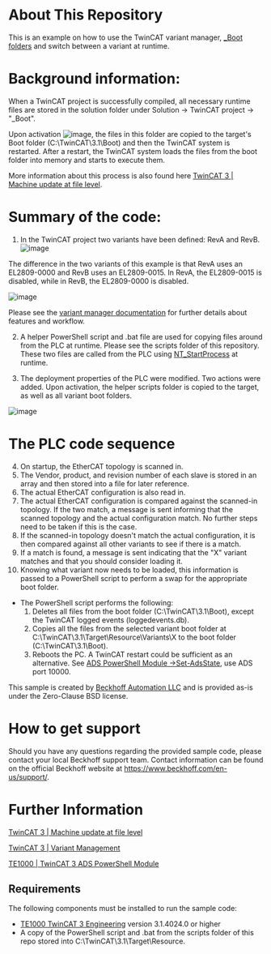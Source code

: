 # About This Repository
 
This is an example on how to use the TwinCAT variant manager, [_Boot folders](https://infosys.beckhoff.com/content/1033/variant_management/6325872779.html?id=1322548522019609004) and switch between a variant at runtime. 

# Background information:

When a TwinCAT project is successfully compiled, all necessary runtime files are stored in the solution folder under Solution -> TwinCAT project -> "_Boot".

Upon activation ![image](https://user-images.githubusercontent.com/19829308/220220768-bd583224-5e67-4282-ab9e-06754671e32a.png), the files in this folder are copied to the target's Boot folder (C:\TwinCAT\3.1\Boot) and then the TwinCAT system is restarted. 
After a restart, the TwinCAT system loads the files from the boot folder into memory and starts to execute them.

More information about this process is also found here [TwinCAT 3 | Machine update at file level](https://infosys.beckhoff.com/content/1033/tc3_grundlagen/10696055051.html?id=2628406925900354307).
 

# Summary of the code:

1. In the TwinCAT project two variants have been defined: RevA and RevB.
![image](https://user-images.githubusercontent.com/19829308/220223650-c548a18e-0d45-4502-a6cd-0b01545f2d53.png)

The difference in the two variants of this example is that RevA uses an EL2809-0000 and RevB uses an EL2809-0015. In RevA, the EL2809-0015 is disabled, while in RevB, the EL2809-0000 is disabled.

![image](https://user-images.githubusercontent.com/19829308/220224029-0dd8dd6d-9d3d-4ec4-a93c-3d8fad74f4c3.png)

Please see the [variant manager documentation](https://infosys.beckhoff.com/content/1033/variant_management/index.html?id=640168702518993771) for further details about features and workflow.

2. A helper PowerShell script and .bat file are used for copying files around from the PLC at runtime. Please see the scripts folder of this repository. 
These two files are called from the PLC using [NT_StartProcess](https://infosys.beckhoff.com/content/1033/tcplclib_tc2_utilities/35042443.html?id=1762541397744069181) at runtime.

3. The deployment properties of the PLC were modified. Two actions were added.
 Upon activation, the helper scripts folder is copied to the target, as well as all variant boot folders.

![image](https://user-images.githubusercontent.com/19829308/220225329-4bbfcf81-feb3-419b-9d7d-813e75732c4a.png)


# The PLC code sequence

4. On startup, the EtherCAT topology is scanned in. 
5. The Vendor, product, and revision number of each slave is stored in an array and then stored into a file for later reference.
6. The actual EtherCAT configuration is also read in.
7. The actual EtherCAT configuration is compared against the scanned-in topology. If the two match, a message is sent informing that the scanned topology and the actual configuration match. No further steps need to be taken if this is the case.
8. If the scanned-in topology doesn't match the actual configuration, it is then compared against all other variants to see if there is a match.
9. If a match is found, a message is sent indicating that the "X" variant matches and that you should consider loading it.
10. Knowing what variant now needs to be loaded, this information is passed to a PowerShell script to perform a swap for the appropriate boot folder. 
  - The PowerShell script performs the following:
    1. Deletes all files from the boot folder (C:\TwinCAT\3.1\Boot), except the TwinCAT logged events (loggedevents.db).
    2. Copies all the files from the selected variant boot folder at C:\TwinCAT\3.1\Target\Resource\Variants\X to the boot folder (C:\TwinCAT\3.1\Boot).
    3. Reboots the PC. A TwinCAT restart could be sufficient as an alternative. See [ADS PowerShell Module ->Set-AdsState](https://infosys.beckhoff.com/content/1033/tc3_ads_ps_tcxaemgmt/11224827403.html?id=7000601074958384797), use ADS port 10000.

This sample is created by [Beckhoff Automation LLC](https://www.beckhoff.com/en-us/) and is provided as-is under the Zero-Clause BSD license.

# How to get support

Should you have any questions regarding the provided sample code, please contact your local Beckhoff support team. Contact information can be found on the official Beckhoff website at https://www.beckhoff.com/en-us/support/.

# Further Information
[TwinCAT 3 | Machine update at file level](https://infosys.beckhoff.com/content/1033/tc3_grundlagen/10696055051.html?id=2628406925900354307)

[TwinCAT 3 | Variant Management](https://infosys.beckhoff.com/content/1033/variant_management/index.html?id=640168702518993771)

[TE1000 | TwinCAT 3 ADS PowerShell Module](https://infosys.beckhoff.com/content/1033/tc3_ads_ps_tcxaemgmt/index.html?id=532703962714578460)


## Requirements

The following components must be installed to run the sample code:

- [TE1000 TwinCAT 3 Engineering](https://www.beckhoff.com/TE1000) version 3.1.4024.0 or higher
- A copy of the PowerShell script and .bat from the scripts folder of this repo stored into C:\TwinCAT\3.1\Target\Resource.
